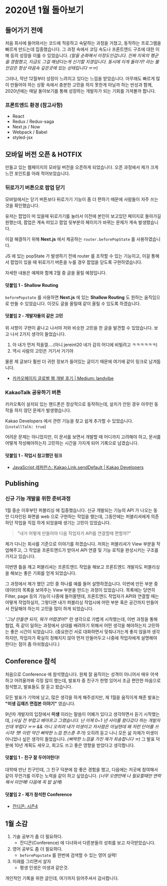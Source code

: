 # 2020년 1월 돌아보기

## 들어가기 전에

처음 회사에 들어와서는 코드에 적응하고 숙달하는 과정을 거쳤고, 동작하는 프로그램을 빠르게 만드는데 집중했습니다. 그 과정 속에서 코딩 속도나 프론트엔드 구조에 대한 이해 등의 성장을 이룰 수 있었습니다.
*(말을 순화해서 이정도인겁니다. 진짜 지옥의 행군을 경험했고, 지금도 그걸 해냈다는게 신기할 지경입니다. 동시에 이게 돌아가? 라는 불안감은 항상 마음속 깊은곳에 있는 상태입니다 ㅠㅠ)*

그러나, 작년 12월부터 성장이 느려지고 있다는 느낌을 받았습니다.
아무래도 빠르게 많이 만들어야 하는 상황 속에서 충분한 고민을 하지 못한게 아닐까 하는 반성과 함께, 2020년에는 매달 돌아보기를 통해 성장하는 개발자가 되는 기회를 가져볼까 합니다.

### 프론트엔드 환경 (참고사항)

- React
- Redux / Redux-saga
- Next.js / Now
- Webpack / Babel
- styled-jsx

## 모바일 버전 오픈 & HOTFIX

만들고 있는 웹페이지의 모바일 버전을 오픈하게 되었습니다. 오픈 과정에서 제가 크게 느낀 포인트를 아래 적어보았습니다.

### 뒤로가기 버튼으로 팝업 닫기

모바일에서는 닫기 버튼보다 뒤로가기 기능이 좀 더 편하기 때문에 사람들이 자주 쓰는 것을 확인했습니다.

유저는 팝업이 떠 있을때 뒤로가기를 눌러서 이전에 본인이 보고있던 페이지로 돌아가길 원했는데, 팝업은 계속 떠있고 팝업 뒷부분의 페이지가 바뀌는 문제가 계속 발생했습니다.

이걸 해결하기 위해 **Next.js** 에서 제공하는 ```router.beforePopState``` 를 사용하였습니다.

JS 에 있는 popState 가 발생하기 전에 router 를 조작할 수 있는 기능이고, 이걸 통해서 팝업이 있을 때 뒤로가기 버튼을 누를 경우 팝업을 닫도록 구현하였습니다.

자세한 내용은 예제와 함께 2월 중 글을 올릴 예정입니다.

#### 덧붙임 1 - Shallow Routing

```beforePopstate``` 를 사용하면 **Next.js** 에 있는 **Shallow Routing** 도 원하는 움직임으로 만들 수 있었습니다. 이것도 글을 올릴때 같이 올릴 수 있도록 하겠습니다.

#### 덧붙임 2 - 개발자들의 같은 고민

위 사항이 구현이 끝나고 나서야 저와 비슷한 고민을 한 글을 발견할 수 있었습니다.
보고 나서 2가지 생각이 들었습니다.

1. 아 내가 먼저 적을껄....(아니 jereint20 네가 감히 어디에 비빌려고 ㅋㅋㅋㅋㅋㅋ)
2. 역시 사람의 고민은 거기서 거기야

물론 제 글보다 훨씬 더 귀한 정보가 들어있는 글이기 때문에 여기에 같이 링크로 남겨둡니다.

- [카카오페이지 글로벌 웹 개발 후기 | Medium: landvibe](https://medium.com/@ljs0705/%EC%B9%B4%EC%B9%B4%EC%98%A4%ED%8E%98%EC%9D%B4%EC%A7%80-%EA%B8%80%EB%A1%9C%EB%B2%8C-%EC%9B%B9-%EA%B0%9C%EB%B0%9C-%ED%9B%84%EA%B8%B0-d15402becaef)

### KakaoTalk 공유하기 버튼

카카오톡이 설치되 있는 핸드폰은 정상적으로 동작하는데, 설치가 안된 경우 아무런 동작을 하지 않던 문제가 발생했습니다.

Kakao Developers 에서 관련 기능을 찾고 쉽게 추가할 수 있었습니다.(```installTalk: true```)

어려운 문제는 아니었지만, 이 문서를 보면서 개발할 때 어디까지 고려해야 하고, 문서를 어떻게 작성해야하는지 고민하는 시간을 가지게 되어 기록으로 남겼습니다.

#### 덧붙임 1 - 작업시 참고했던 링크

- [JavaScript 레퍼런스: Kakao.Link.sendDefault | Kakao Developers](https://developers.kakao.com/docs/js-reference#kakao_link_senddefault)

## Publishing

### 신규 기능 개발을 위한 준비과정

1월 중순 이후부턴 퍼블리싱 에 집중했습니다. 신규 개발되는 기능의 API 가 나오는 동안 디자인된 화면을 web 으로 구현하는 작업을 했는데, 그동안에는 퍼블리셔에게 의존하던 작업을 직접 하게 되었을때 생기는 고민이 있었습니다.

> "내가 어떻게 만들어야 다음 작업자가 API를 연결할때 편할까?"

제가 다니는 회사를 기준으로 이야기를 하겠습니다. 저희는 퍼블리셔가 View 부분을 작업해주고, 그 작업을 프론트엔드가 받아서 API 연결 및 기능 로직을 완성시키는 구조를 가지고 있습니다.

이번엔 틀을 깨고 퍼블리셔는 프론트엔드 작업을 해보고 프론트엔드 개발자도 퍼블리싱을 해보는 좋은 기회를 얻게 되었습니다.

그 과정에서 제가 했던 고민 중 하나를 예를 들어 설명하겠습니다. 이번에 만든 부분 중 데이터의 목록을 보여주는 View 부분을 만드는 과정이 있었습니다. 목록에는 당연히 Filter, page 등의 기능이 나중에 들어올텐데, 프론트엔드 작업자가 API와 연결할 때는 어떻게 작업하실지, 그렇다면 내가 퍼블리싱 작업시에 어떤 부분 혹은 공간까지 만들어서 전달해야 하는지 고민을 많이 하게 되었습니다.

*'그냥 만들면 되지, 뭐가 어렵겠어?'* 란 생각으로 가볍게 시작했는데, 이번 과정을 통해 협업, 즉 같이 일하는 과정에서 상대를 배려하기 위해서 어떤 생각을 해야하는지 고민하는 좋은 시간이 되었습니다. (중요한건 서로 대화하면서 맞춰나가는게 좋지 않을까 생각하지만, 작업자가 확실히 정해지지 않아 먼저 만들어두고 나중에 작업자에게 설명해야 한다는 점이 좀 아쉬웠습니다.)

## Conference 참석

처음으로 Conference 에 참석했습니다. 원체 잘 움직이는 성격이 아니어서 매우 어색하고 어려울까봐 걱정 많이 했는데, 발표자 중 친구가 한명 있어서 조금 편안한 마음으로 참석했고, 발표들도 잘 듣고 왔습니다.

모든 발표가 기억에 남고, 많은 생각을 하게 해주셨지만, 제 1월을 움직이게 해준 발표는 **"미생 김재즈 면접본 이야기"** 였습니다.

9년차 개발자의 입장에서 **미생** 이라는 말씀이 어폐가 있다고 생각하면서 듣기 시작했는데,
*(사실 전 부럽고 배아프고 그랬습니다. 난 이제 0~1 년 사이를 왔다갔다 하는 개발자인데 부럽다 ㅠㅠ && 아니 오히려 내가 미생이고 저사람은 아닐텐데 왜 저런 단어를 쓰시지! 쳇! 이런 약간 삐딱한 느낌 한스푼 추가)*
오히려 듣고 나니 모든 삶 자체가 미생이 아니었나 싶은 생각이 들었습니다.
*(삐딱한 느낌을 가진 제가 죄송합니다 ㅠ)*
그 발표 덕분에 10년 계획도 세우고, 회고도 쓰고 좋은 영향을 받았다고 생각합니다.

#### 덧붙임 1 - 친구 잘 두어야한다!

대학때 만난 친구인데, 그 친구 덕분에 참 좋은 경험을 했고, 다음에는 저곳에 참여해서 같이 무언가를 이루는 노력을 같이 하고 싶었습니다.
*(너무 오랜만에 나 필요할때만 연락해서 미안해! 다음에 꼭 밥 살께)*

#### 덧붙임 2 - 제가 참석한 Conference

- [잔디콘: 시즌4](https://festa.io/events/828)

## 1월 소감

1. 기술 공부가 좀 더 필요하다.
   - 잔디콘(Conference) 에 다녀와서 다른분들의 성취를 보고 자극받았습니다.
2. 영어 공부도 좀 더 필요하다.
   - ```beforePopstate``` 를 한번에 검색할 수 있는 영어 실력!
3. 미래를 그리면서 살자
   - 평생 인생은 미생과 같은것.

개인적인 기록을 위한 글인데, 여기까지 읽어주셔서 감사합니다.